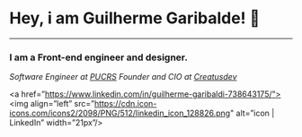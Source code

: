 # Hey, i am Guilherme Garibalde! 👋
---
### I am a Front-end engineer and designer.
*Software Engineer at [PUCRS](https://www.pucrs.br/)*
*Founder and CIO at [Creatusdev](https://github.com/Creatus-Desenvolvimento-de-Solucoes)*

<a href=”https://www.linkedin.com/in/guilherme-garibaldi-738643175/"><img align=”left” src=”https://cdn.icon-icons.com/icons2/2098/PNG/512/linkedin_icon_128826.png" alt=”icon | LinkedIn” width=”21px”/></a>
